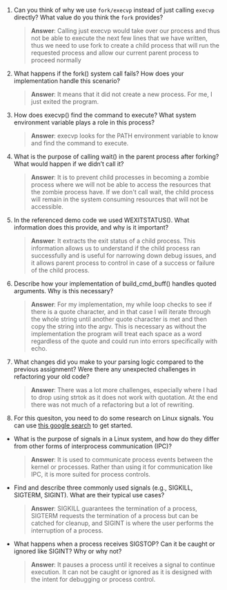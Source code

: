 1. Can you think of why we use `fork/execvp` instead of just calling `execvp` directly? What value do you think the `fork` provides?

    > **Answer**:  Calling just execvp would take over our process and thus not be able to execute the next few lines that we have written, thus we need to use fork to create a child process that will run the requested process and allow our current parent process to proceed normally

2. What happens if the fork() system call fails? How does your implementation handle this scenario?

    > **Answer**:  It means that it did not create a new process. For me, I just exited the program. 

3. How does execvp() find the command to execute? What system environment variable plays a role in this process?

    > **Answer**:  execvp looks for the PATH environment variable to know and find the command to execute. 

4. What is the purpose of calling wait() in the parent process after forking? What would happen if we didn’t call it?

    > **Answer**:  It is to prevent child processes in becoming a zombie process where we will not be able to access the resources that the zombie process have. If we don't call wait, the child process will remain in the system consuming resources that will not be accessible. 

5. In the referenced demo code we used WEXITSTATUS(). What information does this provide, and why is it important?

    > **Answer**:  It extracts the exit status of a child process. This information allows us to understand if the child process ran successfully and is useful for narrowing down debug issues, and it allows parent process to control in case of a success or failure of the child process. 

6. Describe how your implementation of build_cmd_buff() handles quoted arguments. Why is this necessary?

    > **Answer**:  For my implementation, my while loop checks to see if there is a quote character, and in that case I will iterate through the whole string until another quote character is met and then copy the string into the argv. This is necessary as without the implementation the program will treat each space as a word regardless of the quote and could run into errors specifically with echo.

7. What changes did you make to your parsing logic compared to the previous assignment? Were there any unexpected challenges in refactoring your old code?

    > **Answer**:  There was a lot more challenges, especially where I had to drop using strtok as it does not work with quotation. At the end there was not much of a refactoring but a lot of rewriting.

8. For this quesiton, you need to do some research on Linux signals. You can use [this google search](https://www.google.com/search?q=Linux+signals+overview+site%3Aman7.org+OR+site%3Alinux.die.net+OR+site%3Atldp.org&oq=Linux+signals+overview+site%3Aman7.org+OR+site%3Alinux.die.net+OR+site%3Atldp.org&gs_lcrp=EgZjaHJvbWUyBggAEEUYOdIBBzc2MGowajeoAgCwAgA&sourceid=chrome&ie=UTF-8) to get started.

- What is the purpose of signals in a Linux system, and how do they differ from other forms of interprocess communication (IPC)?

    > **Answer**:  It is used to communicate process events between the kernel or processes. Rather than using it for communication like IPC, it is more suited for process controls.

- Find and describe three commonly used signals (e.g., SIGKILL, SIGTERM, SIGINT). What are their typical use cases?

    > **Answer**:  SIGKILL guarantees the termination of a process, SIGTERM requests the termination of a process but can be catched for cleanup, and SIGINT is where the user performs the interruption of a process. 

- What happens when a process receives SIGSTOP? Can it be caught or ignored like SIGINT? Why or why not?

    > **Answer**:  It pauses a process until it receives a signal to continue execution. It can not be caught or ignored as it is designed with the intent for debugging or process control. 
